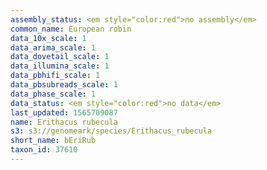 ```yaml
---
assembly_status: <em style="color:red">no assembly</em>
common_name: European robin
data_10x_scale: 1
data_arima_scale: 1
data_dovetail_scale: 1
data_illumina_scale: 1
data_pbhifi_scale: 1
data_pbsubreads_scale: 1
data_phase_scale: 1
data_status: <em style="color:red">no data</em>
last_updated: 1565709087
name: Erithacus rubecula
s3: s3://genomeark/species/Erithacus_rubecula
short_name: bEriRub
taxon_id: 37610
---
```

